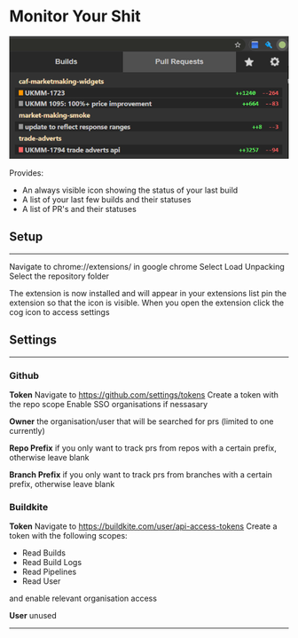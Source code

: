 # Monitor Your Shit

![Alt text](images/readme-image.png?raw=true "extension UI image")

Provides:

- An always visible icon showing the status of your last build
- A list of your last few builds and their statuses
- A list of PR's and their statuses

## Setup

---
Navigate to chrome://extensions/ in google chrome
Select Load Unpacking
Select the repository folder

The extension is now installed and will appear in your extensions list
pin the extension so that the icon is visible.
When you open the extension click the cog icon to access settings

## Settings

---

### Github

**Token**
Navigate to https://github.com/settings/tokens
Create a token with the repo scope
Enable SSO organisations if nessasary

**Owner** the organisation/user that will be searched for prs (limited to one currently)

**Repo Prefix** if you only want to track prs from repos with a certain prefix, otherwise leave blank

**Branch Prefix** if you only want to track prs from branches with a certain prefix, otherwise leave blank

### Buildkite

**Token**
Navigate to https://buildkite.com/user/api-access-tokens
Create a token with the following scopes:

- Read Builds
- Read Build Logs
- Read Pipelines
- Read User

 and enable relevant organisation access

**User** unused

---
